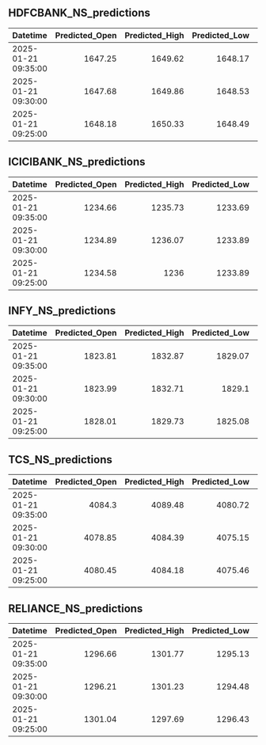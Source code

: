 ## HDFCBANK_NS_predictions
| Datetime            |   Predicted_Open |   Predicted_High |   Predicted_Low |   Predicted_Close |   Predicted_Volume |
|:--------------------|-----------------:|-----------------:|----------------:|------------------:|-------------------:|
| 2025-01-21 09:35:00 |          1647.25 |          1649.62 |         1648.17 |           1648.11 |             122042 |
| 2025-01-21 09:30:00 |          1647.68 |          1649.86 |         1648.53 |           1648.3  |             117993 |
| 2025-01-21 09:25:00 |          1648.18 |          1650.33 |         1648.49 |           1648.21 |             115665 |

## ICICIBANK_NS_predictions
| Datetime            |   Predicted_Open |   Predicted_High |   Predicted_Low |   Predicted_Close |   Predicted_Volume |
|:--------------------|-----------------:|-----------------:|----------------:|------------------:|-------------------:|
| 2025-01-21 09:35:00 |          1234.66 |          1235.73 |         1233.69 |           1234.78 |              96423 |
| 2025-01-21 09:30:00 |          1234.89 |          1236.07 |         1233.89 |           1234.94 |             110404 |
| 2025-01-21 09:25:00 |          1234.58 |          1236    |         1233.89 |           1235.23 |             128469 |

## INFY_NS_predictions
| Datetime            |   Predicted_Open |   Predicted_High |   Predicted_Low |   Predicted_Close |   Predicted_Volume |
|:--------------------|-----------------:|-----------------:|----------------:|------------------:|-------------------:|
| 2025-01-21 09:35:00 |          1823.81 |          1832.87 |         1829.07 |           1826.95 |            21043.8 |
| 2025-01-21 09:30:00 |          1823.99 |          1832.71 |         1829.1  |           1827.17 |            19816.8 |
| 2025-01-21 09:25:00 |          1828.01 |          1829.73 |         1825.08 |           1827.57 |            35252.8 |

## TCS_NS_predictions
| Datetime            |   Predicted_Open |   Predicted_High |   Predicted_Low |   Predicted_Close |   Predicted_Volume |
|:--------------------|-----------------:|-----------------:|----------------:|------------------:|-------------------:|
| 2025-01-21 09:35:00 |          4084.3  |          4089.48 |         4080.72 |           4086.27 |            15530.8 |
| 2025-01-21 09:30:00 |          4078.85 |          4084.39 |         4075.15 |           4080.37 |            15344.2 |
| 2025-01-21 09:25:00 |          4080.45 |          4084.18 |         4075.46 |           4079.19 |            18484.5 |

## RELIANCE_NS_predictions
| Datetime            |   Predicted_Open |   Predicted_High |   Predicted_Low |   Predicted_Close |   Predicted_Volume |
|:--------------------|-----------------:|-----------------:|----------------:|------------------:|-------------------:|
| 2025-01-21 09:35:00 |          1296.66 |          1301.77 |         1295.13 |           1296.6  |            50564.6 |
| 2025-01-21 09:30:00 |          1296.21 |          1301.23 |         1294.48 |           1296.06 |            46697.8 |
| 2025-01-21 09:25:00 |          1301.04 |          1297.69 |         1296.43 |           1294.32 |           204140   |

